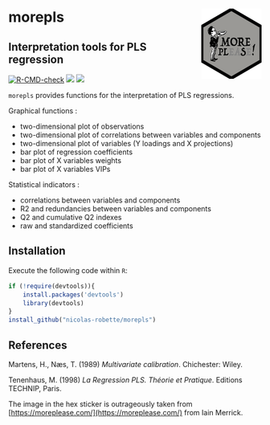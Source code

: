 # **morepls** <img src="man/figures/morepls.png" height=140px width=120px alt="" align="right" />

## Interpretation tools for PLS regression

<!-- badges: start -->
[![R-CMD-check](https://github.com/nicolas-robette/morepls/actions/workflows/R-CMD-check.yaml/badge.svg)](https://github.com/nicolas-robette/morepls/actions/workflows/R-CMD-check.yaml)
  [![](https://www.r-pkg.org/badges/version/morepls?color=blue)](https://cran.r-project.org/package=morepls)
  [![](http://cranlogs.r-pkg.org/badges/last-month/morepls?color=orange)](https://cran.r-project.org/package=morepls)
<!-- badges: end -->

`morepls` provides functions for the interpretation of PLS regressions.

Graphical functions :

-   two-dimensional plot of observations
-   two-dimensional plot of correlations between variables and components
-   two-dimensional plot of variables (Y loadings and X projections)
-   bar plot of regression coefficients
-   bar plot of X variables weights
-   bar plot of X variables VIPs

Statistical indicators :

-   correlations between variables and components
-   R2 and redundancies between variables and components
-   Q2 and cumulative Q2 indexes
-   raw and standardized coefficients


## Installation

Execute the following code within `R`:

``` r
if (!require(devtools)){
    install.packages('devtools')
    library(devtools)
}
install_github("nicolas-robette/morepls")
```


## References

Martens, H., Næs, T. (1989) *Multivariate calibration*. Chichester: Wiley.

Tenenhaus, M. (1998) *La Regression PLS. Théorie et Pratique*. Editions TECHNIP, Paris.

The image in the hex sticker is outrageously taken from [https://moreplease.com/](https://moreplease.com/) from Iain Merrick.
